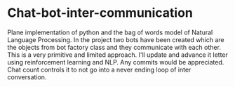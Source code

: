 # Chat-bot-inter-communication
Plane implementation of python and the bag of words model of Natural Language Processing. In the project two bots have been created which are the objects from bot factory class and they communicate with each other. This is a very primitive and limited approach. I'll update and advance it letter using reinforcement learning and NLP. Any commits would be appreciated.
Chat count controls it to not go into a never ending loop of inter conversation.
